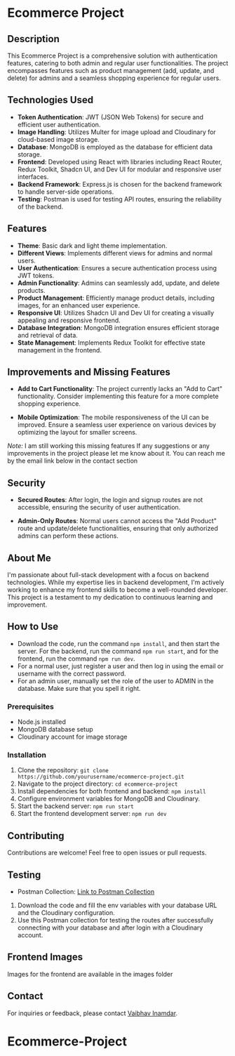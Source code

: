 # Ecommerce Project

## Description

This Ecommerce Project is a comprehensive solution with authentication features, catering to both admin and regular user functionalities. The project encompasses features such as product management (add, update, and delete) for admins and a seamless shopping experience for regular users.

## Technologies Used

- **Token Authentication**: JWT (JSON Web Tokens) for secure and efficient user authentication.
- **Image Handling**: Utilizes Multer for image upload and Cloudinary for cloud-based image storage.
- **Database**: MongoDB is employed as the database for efficient data storage.
- **Frontend**: Developed using React with libraries including React Router, Redux Toolkit, Shadcn UI, and Dev UI for modular and responsive user interfaces.
- **Backend Framework**: Express.js is chosen for the backend framework to handle server-side operations.
- **Testing**: Postman is used for testing API routes, ensuring the reliability of the backend.

## Features

- **Theme**: Basic dark and light theme implementation.
- **Different Views**: Implements different views for admins and normal users.
- **User Authentication**: Ensures a secure authentication process using JWT tokens.
- **Admin Functionality**: Admins can seamlessly add, update, and delete products.
- **Product Management**: Efficiently manage product details, including images, for an enhanced user experience.
- **Responsive UI**: Utilizes Shadcn UI and Dev UI for creating a visually appealing and responsive frontend.
- **Database Integration**: MongoDB integration ensures efficient storage and retrieval of data.
- **State Management**: Implements Redux Toolkit for effective state management in the frontend.

## Improvements and Missing Features

- **Add to Cart Functionality**: The project currently lacks an "Add to Cart" functionality. Consider implementing this feature for a more complete shopping experience.
  
- **Mobile Optimization**: The mobile responsiveness of the UI can be improved. Ensure a seamless user experience on various devices by optimizing the layout for smaller screens.

*Note:* I am still working this missing features If any suggestions or any improvements in the project please let me know about it. You can reach me by the email link below in the contact section


## Security

- **Secured Routes**: After login, the login and signup routes are not accessible, ensuring the security of user authentication.

- **Admin-Only Routes**: Normal users cannot access the "Add Product" route and update/delete functionalities, ensuring that only authorized admins can perform these actions.

## About Me

I'm passionate about full-stack development with a focus on backend technologies. While my expertise lies in backend development, I'm actively working to enhance my frontend skills to become a well-rounded developer. This project is a testament to my dedication to continuous learning and improvement.

## How to Use

- Download the code, run the command `npm install`, and then start the server. For the backend, run the command `npm run start`, and for the frontend, run the command `npm run dev`.
- For a normal user, just register a user and then log in using the email or username with the correct password.
- For an admin user, manually set the role of the user to ADMIN in the database. Make sure that you spell it right.

### Prerequisites

- Node.js installed
- MongoDB database setup
- Cloudinary account for image storage

### Installation

1. Clone the repository: `git clone https://github.com/yourusername/ecommerce-project.git`
2. Navigate to the project directory: `cd ecommerce-project`
3. Install dependencies for both frontend and backend: `npm install`
4. Configure environment variables for MongoDB and Cloudinary.
5. Start the backend server: `npm run start`
6. Start the frontend development server: `npm run dev`

## Contributing

Contributions are welcome! Feel free to open issues or pull requests.

## Testing

- Postman Collection: [Link to Postman Collection](https://www.postman.com/spacecraft-cosmonaut-577274/workspace/ecommerce-project/collection/28346677-c73c2b82-4fcb-476e-b3aa-a35bf00a916f?action=share&creator=28346677&active-environment=28346677-43feaf50-e1be-472c-b816-984c6497eca8)

1. Download the code and fill the env variables with your database URL and the Cloudinary configuration.
2. Use this Postman collection for testing the routes after successfully connecting with your database and after login with a Cloudinary account.

## Frontend Images

Images for the frontend are available in the images folder

## Contact

For inquiries or feedback, please contact [Vaibhav Inamdar](mailto:inamdarvaibhav758@gmail.com).

# Ecommerce-Project
